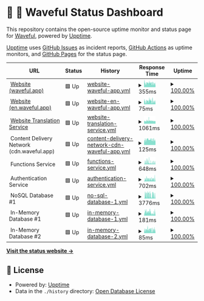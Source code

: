 # 📡 🌊 Waveful Status Dashboard

This repository contains the open-source uptime monitor and status page for [Waveful](https://waveful.app), powered by [Upptime](https://github.com/upptime/upptime).

[Upptime](https://github.com/upptime/upptime) uses [GitHub Issues](https://github.com/Waveful/status.Waveful.github.io/issues) as incident reports, [GitHub Actions](https://github.com/Waveful/status.Waveful.github.io/actions) as uptime monitors, and [GitHub Pages](https://status.waveful.app) for the status page.

<!--start: status pages-->
<!-- This summary is generated by Upptime (https://github.com/upptime/upptime) -->
<!-- Do not edit this manually, your changes will be overwritten -->
<!-- prettier-ignore -->
| URL | Status | History | Response Time | Uptime |
| --- | ------ | ------- | ------------- | ------ |
| <img alt="" src="https://icons.duckduckgo.com/ip3/waveful.app.ico" height="13"> [Website (waveful.app)](https://waveful.app) | 🟩 Up | [website-waveful-app.yml](https://github.com/Waveful/status.Waveful.github.io/commits/HEAD/history/website-waveful-app.yml) | <details><summary><img alt="Response time graph" src="./graphs/website-waveful-app/response-time-week.png" height="20"> 355ms</summary><br><a href="https://status.waveful.app/history/website-waveful-app"><img alt="Response time 342" src="https://img.shields.io/endpoint?url=https%3A%2F%2Fraw.githubusercontent.com%2FWaveful%2Fstatus.Waveful.github.io%2FHEAD%2Fapi%2Fwebsite-waveful-app%2Fresponse-time.json"></a><br><a href="https://status.waveful.app/history/website-waveful-app"><img alt="24-hour response time 414" src="https://img.shields.io/endpoint?url=https%3A%2F%2Fraw.githubusercontent.com%2FWaveful%2Fstatus.Waveful.github.io%2FHEAD%2Fapi%2Fwebsite-waveful-app%2Fresponse-time-day.json"></a><br><a href="https://status.waveful.app/history/website-waveful-app"><img alt="7-day response time 355" src="https://img.shields.io/endpoint?url=https%3A%2F%2Fraw.githubusercontent.com%2FWaveful%2Fstatus.Waveful.github.io%2FHEAD%2Fapi%2Fwebsite-waveful-app%2Fresponse-time-week.json"></a><br><a href="https://status.waveful.app/history/website-waveful-app"><img alt="30-day response time 321" src="https://img.shields.io/endpoint?url=https%3A%2F%2Fraw.githubusercontent.com%2FWaveful%2Fstatus.Waveful.github.io%2FHEAD%2Fapi%2Fwebsite-waveful-app%2Fresponse-time-month.json"></a><br><a href="https://status.waveful.app/history/website-waveful-app"><img alt="1-year response time 339" src="https://img.shields.io/endpoint?url=https%3A%2F%2Fraw.githubusercontent.com%2FWaveful%2Fstatus.Waveful.github.io%2FHEAD%2Fapi%2Fwebsite-waveful-app%2Fresponse-time-year.json"></a></details> | <details><summary><a href="https://status.waveful.app/history/website-waveful-app">100.00%</a></summary><a href="https://status.waveful.app/history/website-waveful-app"><img alt="All-time uptime 100.00%" src="https://img.shields.io/endpoint?url=https%3A%2F%2Fraw.githubusercontent.com%2FWaveful%2Fstatus.Waveful.github.io%2FHEAD%2Fapi%2Fwebsite-waveful-app%2Fuptime.json"></a><br><a href="https://status.waveful.app/history/website-waveful-app"><img alt="24-hour uptime 100.00%" src="https://img.shields.io/endpoint?url=https%3A%2F%2Fraw.githubusercontent.com%2FWaveful%2Fstatus.Waveful.github.io%2FHEAD%2Fapi%2Fwebsite-waveful-app%2Fuptime-day.json"></a><br><a href="https://status.waveful.app/history/website-waveful-app"><img alt="7-day uptime 100.00%" src="https://img.shields.io/endpoint?url=https%3A%2F%2Fraw.githubusercontent.com%2FWaveful%2Fstatus.Waveful.github.io%2FHEAD%2Fapi%2Fwebsite-waveful-app%2Fuptime-week.json"></a><br><a href="https://status.waveful.app/history/website-waveful-app"><img alt="30-day uptime 100.00%" src="https://img.shields.io/endpoint?url=https%3A%2F%2Fraw.githubusercontent.com%2FWaveful%2Fstatus.Waveful.github.io%2FHEAD%2Fapi%2Fwebsite-waveful-app%2Fuptime-month.json"></a><br><a href="https://status.waveful.app/history/website-waveful-app"><img alt="1-year uptime 100.00%" src="https://img.shields.io/endpoint?url=https%3A%2F%2Fraw.githubusercontent.com%2FWaveful%2Fstatus.Waveful.github.io%2FHEAD%2Fapi%2Fwebsite-waveful-app%2Fuptime-year.json"></a></details>
| <img alt="" src="https://icons.duckduckgo.com/ip3/en.waveful.app.ico" height="13"> [Website (en.waveful.app)](https://en.waveful.app) | 🟩 Up | [website-en-waveful-app.yml](https://github.com/Waveful/status.Waveful.github.io/commits/HEAD/history/website-en-waveful-app.yml) | <details><summary><img alt="Response time graph" src="./graphs/website-en-waveful-app/response-time-week.png" height="20"> 75ms</summary><br><a href="https://status.waveful.app/history/website-en-waveful-app"><img alt="Response time 59" src="https://img.shields.io/endpoint?url=https%3A%2F%2Fraw.githubusercontent.com%2FWaveful%2Fstatus.Waveful.github.io%2FHEAD%2Fapi%2Fwebsite-en-waveful-app%2Fresponse-time.json"></a><br><a href="https://status.waveful.app/history/website-en-waveful-app"><img alt="24-hour response time 94" src="https://img.shields.io/endpoint?url=https%3A%2F%2Fraw.githubusercontent.com%2FWaveful%2Fstatus.Waveful.github.io%2FHEAD%2Fapi%2Fwebsite-en-waveful-app%2Fresponse-time-day.json"></a><br><a href="https://status.waveful.app/history/website-en-waveful-app"><img alt="7-day response time 75" src="https://img.shields.io/endpoint?url=https%3A%2F%2Fraw.githubusercontent.com%2FWaveful%2Fstatus.Waveful.github.io%2FHEAD%2Fapi%2Fwebsite-en-waveful-app%2Fresponse-time-week.json"></a><br><a href="https://status.waveful.app/history/website-en-waveful-app"><img alt="30-day response time 62" src="https://img.shields.io/endpoint?url=https%3A%2F%2Fraw.githubusercontent.com%2FWaveful%2Fstatus.Waveful.github.io%2FHEAD%2Fapi%2Fwebsite-en-waveful-app%2Fresponse-time-month.json"></a><br><a href="https://status.waveful.app/history/website-en-waveful-app"><img alt="1-year response time 59" src="https://img.shields.io/endpoint?url=https%3A%2F%2Fraw.githubusercontent.com%2FWaveful%2Fstatus.Waveful.github.io%2FHEAD%2Fapi%2Fwebsite-en-waveful-app%2Fresponse-time-year.json"></a></details> | <details><summary><a href="https://status.waveful.app/history/website-en-waveful-app">100.00%</a></summary><a href="https://status.waveful.app/history/website-en-waveful-app"><img alt="All-time uptime 100.00%" src="https://img.shields.io/endpoint?url=https%3A%2F%2Fraw.githubusercontent.com%2FWaveful%2Fstatus.Waveful.github.io%2FHEAD%2Fapi%2Fwebsite-en-waveful-app%2Fuptime.json"></a><br><a href="https://status.waveful.app/history/website-en-waveful-app"><img alt="24-hour uptime 100.00%" src="https://img.shields.io/endpoint?url=https%3A%2F%2Fraw.githubusercontent.com%2FWaveful%2Fstatus.Waveful.github.io%2FHEAD%2Fapi%2Fwebsite-en-waveful-app%2Fuptime-day.json"></a><br><a href="https://status.waveful.app/history/website-en-waveful-app"><img alt="7-day uptime 100.00%" src="https://img.shields.io/endpoint?url=https%3A%2F%2Fraw.githubusercontent.com%2FWaveful%2Fstatus.Waveful.github.io%2FHEAD%2Fapi%2Fwebsite-en-waveful-app%2Fuptime-week.json"></a><br><a href="https://status.waveful.app/history/website-en-waveful-app"><img alt="30-day uptime 100.00%" src="https://img.shields.io/endpoint?url=https%3A%2F%2Fraw.githubusercontent.com%2FWaveful%2Fstatus.Waveful.github.io%2FHEAD%2Fapi%2Fwebsite-en-waveful-app%2Fuptime-month.json"></a><br><a href="https://status.waveful.app/history/website-en-waveful-app"><img alt="1-year uptime 100.00%" src="https://img.shields.io/endpoint?url=https%3A%2F%2Fraw.githubusercontent.com%2FWaveful%2Fstatus.Waveful.github.io%2FHEAD%2Fapi%2Fwebsite-en-waveful-app%2Fuptime-year.json"></a></details>
| <img alt="" src="https://icons.duckduckgo.com/ip3/it.waveful.app.ico" height="13"> [Website Translation Service](https://it.waveful.app) | 🟩 Up | [website-translation-service.yml](https://github.com/Waveful/status.Waveful.github.io/commits/HEAD/history/website-translation-service.yml) | <details><summary><img alt="Response time graph" src="./graphs/website-translation-service/response-time-week.png" height="20"> 1061ms</summary><br><a href="https://status.waveful.app/history/website-translation-service"><img alt="Response time 972" src="https://img.shields.io/endpoint?url=https%3A%2F%2Fraw.githubusercontent.com%2FWaveful%2Fstatus.Waveful.github.io%2FHEAD%2Fapi%2Fwebsite-translation-service%2Fresponse-time.json"></a><br><a href="https://status.waveful.app/history/website-translation-service"><img alt="24-hour response time 1035" src="https://img.shields.io/endpoint?url=https%3A%2F%2Fraw.githubusercontent.com%2FWaveful%2Fstatus.Waveful.github.io%2FHEAD%2Fapi%2Fwebsite-translation-service%2Fresponse-time-day.json"></a><br><a href="https://status.waveful.app/history/website-translation-service"><img alt="7-day response time 1061" src="https://img.shields.io/endpoint?url=https%3A%2F%2Fraw.githubusercontent.com%2FWaveful%2Fstatus.Waveful.github.io%2FHEAD%2Fapi%2Fwebsite-translation-service%2Fresponse-time-week.json"></a><br><a href="https://status.waveful.app/history/website-translation-service"><img alt="30-day response time 952" src="https://img.shields.io/endpoint?url=https%3A%2F%2Fraw.githubusercontent.com%2FWaveful%2Fstatus.Waveful.github.io%2FHEAD%2Fapi%2Fwebsite-translation-service%2Fresponse-time-month.json"></a><br><a href="https://status.waveful.app/history/website-translation-service"><img alt="1-year response time 960" src="https://img.shields.io/endpoint?url=https%3A%2F%2Fraw.githubusercontent.com%2FWaveful%2Fstatus.Waveful.github.io%2FHEAD%2Fapi%2Fwebsite-translation-service%2Fresponse-time-year.json"></a></details> | <details><summary><a href="https://status.waveful.app/history/website-translation-service">100.00%</a></summary><a href="https://status.waveful.app/history/website-translation-service"><img alt="All-time uptime 100.00%" src="https://img.shields.io/endpoint?url=https%3A%2F%2Fraw.githubusercontent.com%2FWaveful%2Fstatus.Waveful.github.io%2FHEAD%2Fapi%2Fwebsite-translation-service%2Fuptime.json"></a><br><a href="https://status.waveful.app/history/website-translation-service"><img alt="24-hour uptime 100.00%" src="https://img.shields.io/endpoint?url=https%3A%2F%2Fraw.githubusercontent.com%2FWaveful%2Fstatus.Waveful.github.io%2FHEAD%2Fapi%2Fwebsite-translation-service%2Fuptime-day.json"></a><br><a href="https://status.waveful.app/history/website-translation-service"><img alt="7-day uptime 100.00%" src="https://img.shields.io/endpoint?url=https%3A%2F%2Fraw.githubusercontent.com%2FWaveful%2Fstatus.Waveful.github.io%2FHEAD%2Fapi%2Fwebsite-translation-service%2Fuptime-week.json"></a><br><a href="https://status.waveful.app/history/website-translation-service"><img alt="30-day uptime 100.00%" src="https://img.shields.io/endpoint?url=https%3A%2F%2Fraw.githubusercontent.com%2FWaveful%2Fstatus.Waveful.github.io%2FHEAD%2Fapi%2Fwebsite-translation-service%2Fuptime-month.json"></a><br><a href="https://status.waveful.app/history/website-translation-service"><img alt="1-year uptime 100.00%" src="https://img.shields.io/endpoint?url=https%3A%2F%2Fraw.githubusercontent.com%2FWaveful%2Fstatus.Waveful.github.io%2FHEAD%2Fapi%2Fwebsite-translation-service%2Fuptime-year.json"></a></details>
| <img alt="" src="https://icons.duckduckgo.com/ip3/null.ico" height="13"> Content Delivery Network (cdn.waveful.app) | 🟩 Up | [content-delivery-network-cdn-waveful-app.yml](https://github.com/Waveful/status.Waveful.github.io/commits/HEAD/history/content-delivery-network-cdn-waveful-app.yml) | <details><summary><img alt="Response time graph" src="./graphs/content-delivery-network-cdn-waveful-app/response-time-week.png" height="20"> 125ms</summary><br><a href="https://status.waveful.app/history/content-delivery-network-cdn-waveful-app"><img alt="Response time 125" src="https://img.shields.io/endpoint?url=https%3A%2F%2Fraw.githubusercontent.com%2FWaveful%2Fstatus.Waveful.github.io%2FHEAD%2Fapi%2Fcontent-delivery-network-cdn-waveful-app%2Fresponse-time.json"></a><br><a href="https://status.waveful.app/history/content-delivery-network-cdn-waveful-app"><img alt="24-hour response time 167" src="https://img.shields.io/endpoint?url=https%3A%2F%2Fraw.githubusercontent.com%2FWaveful%2Fstatus.Waveful.github.io%2FHEAD%2Fapi%2Fcontent-delivery-network-cdn-waveful-app%2Fresponse-time-day.json"></a><br><a href="https://status.waveful.app/history/content-delivery-network-cdn-waveful-app"><img alt="7-day response time 125" src="https://img.shields.io/endpoint?url=https%3A%2F%2Fraw.githubusercontent.com%2FWaveful%2Fstatus.Waveful.github.io%2FHEAD%2Fapi%2Fcontent-delivery-network-cdn-waveful-app%2Fresponse-time-week.json"></a><br><a href="https://status.waveful.app/history/content-delivery-network-cdn-waveful-app"><img alt="30-day response time 118" src="https://img.shields.io/endpoint?url=https%3A%2F%2Fraw.githubusercontent.com%2FWaveful%2Fstatus.Waveful.github.io%2FHEAD%2Fapi%2Fcontent-delivery-network-cdn-waveful-app%2Fresponse-time-month.json"></a><br><a href="https://status.waveful.app/history/content-delivery-network-cdn-waveful-app"><img alt="1-year response time 123" src="https://img.shields.io/endpoint?url=https%3A%2F%2Fraw.githubusercontent.com%2FWaveful%2Fstatus.Waveful.github.io%2FHEAD%2Fapi%2Fcontent-delivery-network-cdn-waveful-app%2Fresponse-time-year.json"></a></details> | <details><summary><a href="https://status.waveful.app/history/content-delivery-network-cdn-waveful-app">100.00%</a></summary><a href="https://status.waveful.app/history/content-delivery-network-cdn-waveful-app"><img alt="All-time uptime 100.00%" src="https://img.shields.io/endpoint?url=https%3A%2F%2Fraw.githubusercontent.com%2FWaveful%2Fstatus.Waveful.github.io%2FHEAD%2Fapi%2Fcontent-delivery-network-cdn-waveful-app%2Fuptime.json"></a><br><a href="https://status.waveful.app/history/content-delivery-network-cdn-waveful-app"><img alt="24-hour uptime 100.00%" src="https://img.shields.io/endpoint?url=https%3A%2F%2Fraw.githubusercontent.com%2FWaveful%2Fstatus.Waveful.github.io%2FHEAD%2Fapi%2Fcontent-delivery-network-cdn-waveful-app%2Fuptime-day.json"></a><br><a href="https://status.waveful.app/history/content-delivery-network-cdn-waveful-app"><img alt="7-day uptime 100.00%" src="https://img.shields.io/endpoint?url=https%3A%2F%2Fraw.githubusercontent.com%2FWaveful%2Fstatus.Waveful.github.io%2FHEAD%2Fapi%2Fcontent-delivery-network-cdn-waveful-app%2Fuptime-week.json"></a><br><a href="https://status.waveful.app/history/content-delivery-network-cdn-waveful-app"><img alt="30-day uptime 100.00%" src="https://img.shields.io/endpoint?url=https%3A%2F%2Fraw.githubusercontent.com%2FWaveful%2Fstatus.Waveful.github.io%2FHEAD%2Fapi%2Fcontent-delivery-network-cdn-waveful-app%2Fuptime-month.json"></a><br><a href="https://status.waveful.app/history/content-delivery-network-cdn-waveful-app"><img alt="1-year uptime 100.00%" src="https://img.shields.io/endpoint?url=https%3A%2F%2Fraw.githubusercontent.com%2FWaveful%2Fstatus.Waveful.github.io%2FHEAD%2Fapi%2Fcontent-delivery-network-cdn-waveful-app%2Fuptime-year.json"></a></details>
| <img alt="" src="https://icons.duckduckgo.com/ip3/null.ico" height="13"> Functions Service | 🟩 Up | [functions-service.yml](https://github.com/Waveful/status.Waveful.github.io/commits/HEAD/history/functions-service.yml) | <details><summary><img alt="Response time graph" src="./graphs/functions-service/response-time-week.png" height="20"> 648ms</summary><br><a href="https://status.waveful.app/history/functions-service"><img alt="Response time 345" src="https://img.shields.io/endpoint?url=https%3A%2F%2Fraw.githubusercontent.com%2FWaveful%2Fstatus.Waveful.github.io%2FHEAD%2Fapi%2Ffunctions-service%2Fresponse-time.json"></a><br><a href="https://status.waveful.app/history/functions-service"><img alt="24-hour response time 411" src="https://img.shields.io/endpoint?url=https%3A%2F%2Fraw.githubusercontent.com%2FWaveful%2Fstatus.Waveful.github.io%2FHEAD%2Fapi%2Ffunctions-service%2Fresponse-time-day.json"></a><br><a href="https://status.waveful.app/history/functions-service"><img alt="7-day response time 648" src="https://img.shields.io/endpoint?url=https%3A%2F%2Fraw.githubusercontent.com%2FWaveful%2Fstatus.Waveful.github.io%2FHEAD%2Fapi%2Ffunctions-service%2Fresponse-time-week.json"></a><br><a href="https://status.waveful.app/history/functions-service"><img alt="30-day response time 601" src="https://img.shields.io/endpoint?url=https%3A%2F%2Fraw.githubusercontent.com%2FWaveful%2Fstatus.Waveful.github.io%2FHEAD%2Fapi%2Ffunctions-service%2Fresponse-time-month.json"></a><br><a href="https://status.waveful.app/history/functions-service"><img alt="1-year response time 353" src="https://img.shields.io/endpoint?url=https%3A%2F%2Fraw.githubusercontent.com%2FWaveful%2Fstatus.Waveful.github.io%2FHEAD%2Fapi%2Ffunctions-service%2Fresponse-time-year.json"></a></details> | <details><summary><a href="https://status.waveful.app/history/functions-service">100.00%</a></summary><a href="https://status.waveful.app/history/functions-service"><img alt="All-time uptime 100.00%" src="https://img.shields.io/endpoint?url=https%3A%2F%2Fraw.githubusercontent.com%2FWaveful%2Fstatus.Waveful.github.io%2FHEAD%2Fapi%2Ffunctions-service%2Fuptime.json"></a><br><a href="https://status.waveful.app/history/functions-service"><img alt="24-hour uptime 100.00%" src="https://img.shields.io/endpoint?url=https%3A%2F%2Fraw.githubusercontent.com%2FWaveful%2Fstatus.Waveful.github.io%2FHEAD%2Fapi%2Ffunctions-service%2Fuptime-day.json"></a><br><a href="https://status.waveful.app/history/functions-service"><img alt="7-day uptime 100.00%" src="https://img.shields.io/endpoint?url=https%3A%2F%2Fraw.githubusercontent.com%2FWaveful%2Fstatus.Waveful.github.io%2FHEAD%2Fapi%2Ffunctions-service%2Fuptime-week.json"></a><br><a href="https://status.waveful.app/history/functions-service"><img alt="30-day uptime 100.00%" src="https://img.shields.io/endpoint?url=https%3A%2F%2Fraw.githubusercontent.com%2FWaveful%2Fstatus.Waveful.github.io%2FHEAD%2Fapi%2Ffunctions-service%2Fuptime-month.json"></a><br><a href="https://status.waveful.app/history/functions-service"><img alt="1-year uptime 100.00%" src="https://img.shields.io/endpoint?url=https%3A%2F%2Fraw.githubusercontent.com%2FWaveful%2Fstatus.Waveful.github.io%2FHEAD%2Fapi%2Ffunctions-service%2Fuptime-year.json"></a></details>
| <img alt="" src="https://icons.duckduckgo.com/ip3/null.ico" height="13"> Authentication Service | 🟩 Up | [authentication-service.yml](https://github.com/Waveful/status.Waveful.github.io/commits/HEAD/history/authentication-service.yml) | <details><summary><img alt="Response time graph" src="./graphs/authentication-service/response-time-week.png" height="20"> 702ms</summary><br><a href="https://status.waveful.app/history/authentication-service"><img alt="Response time 312" src="https://img.shields.io/endpoint?url=https%3A%2F%2Fraw.githubusercontent.com%2FWaveful%2Fstatus.Waveful.github.io%2FHEAD%2Fapi%2Fauthentication-service%2Fresponse-time.json"></a><br><a href="https://status.waveful.app/history/authentication-service"><img alt="24-hour response time 787" src="https://img.shields.io/endpoint?url=https%3A%2F%2Fraw.githubusercontent.com%2FWaveful%2Fstatus.Waveful.github.io%2FHEAD%2Fapi%2Fauthentication-service%2Fresponse-time-day.json"></a><br><a href="https://status.waveful.app/history/authentication-service"><img alt="7-day response time 702" src="https://img.shields.io/endpoint?url=https%3A%2F%2Fraw.githubusercontent.com%2FWaveful%2Fstatus.Waveful.github.io%2FHEAD%2Fapi%2Fauthentication-service%2Fresponse-time-week.json"></a><br><a href="https://status.waveful.app/history/authentication-service"><img alt="30-day response time 529" src="https://img.shields.io/endpoint?url=https%3A%2F%2Fraw.githubusercontent.com%2FWaveful%2Fstatus.Waveful.github.io%2FHEAD%2Fapi%2Fauthentication-service%2Fresponse-time-month.json"></a><br><a href="https://status.waveful.app/history/authentication-service"><img alt="1-year response time 307" src="https://img.shields.io/endpoint?url=https%3A%2F%2Fraw.githubusercontent.com%2FWaveful%2Fstatus.Waveful.github.io%2FHEAD%2Fapi%2Fauthentication-service%2Fresponse-time-year.json"></a></details> | <details><summary><a href="https://status.waveful.app/history/authentication-service">100.00%</a></summary><a href="https://status.waveful.app/history/authentication-service"><img alt="All-time uptime 100.00%" src="https://img.shields.io/endpoint?url=https%3A%2F%2Fraw.githubusercontent.com%2FWaveful%2Fstatus.Waveful.github.io%2FHEAD%2Fapi%2Fauthentication-service%2Fuptime.json"></a><br><a href="https://status.waveful.app/history/authentication-service"><img alt="24-hour uptime 100.00%" src="https://img.shields.io/endpoint?url=https%3A%2F%2Fraw.githubusercontent.com%2FWaveful%2Fstatus.Waveful.github.io%2FHEAD%2Fapi%2Fauthentication-service%2Fuptime-day.json"></a><br><a href="https://status.waveful.app/history/authentication-service"><img alt="7-day uptime 100.00%" src="https://img.shields.io/endpoint?url=https%3A%2F%2Fraw.githubusercontent.com%2FWaveful%2Fstatus.Waveful.github.io%2FHEAD%2Fapi%2Fauthentication-service%2Fuptime-week.json"></a><br><a href="https://status.waveful.app/history/authentication-service"><img alt="30-day uptime 100.00%" src="https://img.shields.io/endpoint?url=https%3A%2F%2Fraw.githubusercontent.com%2FWaveful%2Fstatus.Waveful.github.io%2FHEAD%2Fapi%2Fauthentication-service%2Fuptime-month.json"></a><br><a href="https://status.waveful.app/history/authentication-service"><img alt="1-year uptime 100.00%" src="https://img.shields.io/endpoint?url=https%3A%2F%2Fraw.githubusercontent.com%2FWaveful%2Fstatus.Waveful.github.io%2FHEAD%2Fapi%2Fauthentication-service%2Fuptime-year.json"></a></details>
| <img alt="" src="https://icons.duckduckgo.com/ip3/null.ico" height="13"> NoSQL Database #1 | 🟩 Up | [no-sql-database-1.yml](https://github.com/Waveful/status.Waveful.github.io/commits/HEAD/history/no-sql-database-1.yml) | <details><summary><img alt="Response time graph" src="./graphs/no-sql-database-1/response-time-week.png" height="20"> 3776ms</summary><br><a href="https://status.waveful.app/history/no-sql-database-1"><img alt="Response time 1736" src="https://img.shields.io/endpoint?url=https%3A%2F%2Fraw.githubusercontent.com%2FWaveful%2Fstatus.Waveful.github.io%2FHEAD%2Fapi%2Fno-sql-database-1%2Fresponse-time.json"></a><br><a href="https://status.waveful.app/history/no-sql-database-1"><img alt="24-hour response time 4510" src="https://img.shields.io/endpoint?url=https%3A%2F%2Fraw.githubusercontent.com%2FWaveful%2Fstatus.Waveful.github.io%2FHEAD%2Fapi%2Fno-sql-database-1%2Fresponse-time-day.json"></a><br><a href="https://status.waveful.app/history/no-sql-database-1"><img alt="7-day response time 3776" src="https://img.shields.io/endpoint?url=https%3A%2F%2Fraw.githubusercontent.com%2FWaveful%2Fstatus.Waveful.github.io%2FHEAD%2Fapi%2Fno-sql-database-1%2Fresponse-time-week.json"></a><br><a href="https://status.waveful.app/history/no-sql-database-1"><img alt="30-day response time 2885" src="https://img.shields.io/endpoint?url=https%3A%2F%2Fraw.githubusercontent.com%2FWaveful%2Fstatus.Waveful.github.io%2FHEAD%2Fapi%2Fno-sql-database-1%2Fresponse-time-month.json"></a><br><a href="https://status.waveful.app/history/no-sql-database-1"><img alt="1-year response time 1637" src="https://img.shields.io/endpoint?url=https%3A%2F%2Fraw.githubusercontent.com%2FWaveful%2Fstatus.Waveful.github.io%2FHEAD%2Fapi%2Fno-sql-database-1%2Fresponse-time-year.json"></a></details> | <details><summary><a href="https://status.waveful.app/history/no-sql-database-1">100.00%</a></summary><a href="https://status.waveful.app/history/no-sql-database-1"><img alt="All-time uptime 100.00%" src="https://img.shields.io/endpoint?url=https%3A%2F%2Fraw.githubusercontent.com%2FWaveful%2Fstatus.Waveful.github.io%2FHEAD%2Fapi%2Fno-sql-database-1%2Fuptime.json"></a><br><a href="https://status.waveful.app/history/no-sql-database-1"><img alt="24-hour uptime 100.00%" src="https://img.shields.io/endpoint?url=https%3A%2F%2Fraw.githubusercontent.com%2FWaveful%2Fstatus.Waveful.github.io%2FHEAD%2Fapi%2Fno-sql-database-1%2Fuptime-day.json"></a><br><a href="https://status.waveful.app/history/no-sql-database-1"><img alt="7-day uptime 100.00%" src="https://img.shields.io/endpoint?url=https%3A%2F%2Fraw.githubusercontent.com%2FWaveful%2Fstatus.Waveful.github.io%2FHEAD%2Fapi%2Fno-sql-database-1%2Fuptime-week.json"></a><br><a href="https://status.waveful.app/history/no-sql-database-1"><img alt="30-day uptime 100.00%" src="https://img.shields.io/endpoint?url=https%3A%2F%2Fraw.githubusercontent.com%2FWaveful%2Fstatus.Waveful.github.io%2FHEAD%2Fapi%2Fno-sql-database-1%2Fuptime-month.json"></a><br><a href="https://status.waveful.app/history/no-sql-database-1"><img alt="1-year uptime 100.00%" src="https://img.shields.io/endpoint?url=https%3A%2F%2Fraw.githubusercontent.com%2FWaveful%2Fstatus.Waveful.github.io%2FHEAD%2Fapi%2Fno-sql-database-1%2Fuptime-year.json"></a></details>
| <img alt="" src="https://icons.duckduckgo.com/ip3/null.ico" height="13"> In-Memory Database #1 | 🟩 Up | [in-memory-database-1.yml](https://github.com/Waveful/status.Waveful.github.io/commits/HEAD/history/in-memory-database-1.yml) | <details><summary><img alt="Response time graph" src="./graphs/in-memory-database-1/response-time-week.png" height="20"> 181ms</summary><br><a href="https://status.waveful.app/history/in-memory-database-1"><img alt="Response time 106" src="https://img.shields.io/endpoint?url=https%3A%2F%2Fraw.githubusercontent.com%2FWaveful%2Fstatus.Waveful.github.io%2FHEAD%2Fapi%2Fin-memory-database-1%2Fresponse-time.json"></a><br><a href="https://status.waveful.app/history/in-memory-database-1"><img alt="24-hour response time 491" src="https://img.shields.io/endpoint?url=https%3A%2F%2Fraw.githubusercontent.com%2FWaveful%2Fstatus.Waveful.github.io%2FHEAD%2Fapi%2Fin-memory-database-1%2Fresponse-time-day.json"></a><br><a href="https://status.waveful.app/history/in-memory-database-1"><img alt="7-day response time 181" src="https://img.shields.io/endpoint?url=https%3A%2F%2Fraw.githubusercontent.com%2FWaveful%2Fstatus.Waveful.github.io%2FHEAD%2Fapi%2Fin-memory-database-1%2Fresponse-time-week.json"></a><br><a href="https://status.waveful.app/history/in-memory-database-1"><img alt="30-day response time 148" src="https://img.shields.io/endpoint?url=https%3A%2F%2Fraw.githubusercontent.com%2FWaveful%2Fstatus.Waveful.github.io%2FHEAD%2Fapi%2Fin-memory-database-1%2Fresponse-time-month.json"></a><br><a href="https://status.waveful.app/history/in-memory-database-1"><img alt="1-year response time 102" src="https://img.shields.io/endpoint?url=https%3A%2F%2Fraw.githubusercontent.com%2FWaveful%2Fstatus.Waveful.github.io%2FHEAD%2Fapi%2Fin-memory-database-1%2Fresponse-time-year.json"></a></details> | <details><summary><a href="https://status.waveful.app/history/in-memory-database-1">100.00%</a></summary><a href="https://status.waveful.app/history/in-memory-database-1"><img alt="All-time uptime 100.00%" src="https://img.shields.io/endpoint?url=https%3A%2F%2Fraw.githubusercontent.com%2FWaveful%2Fstatus.Waveful.github.io%2FHEAD%2Fapi%2Fin-memory-database-1%2Fuptime.json"></a><br><a href="https://status.waveful.app/history/in-memory-database-1"><img alt="24-hour uptime 100.00%" src="https://img.shields.io/endpoint?url=https%3A%2F%2Fraw.githubusercontent.com%2FWaveful%2Fstatus.Waveful.github.io%2FHEAD%2Fapi%2Fin-memory-database-1%2Fuptime-day.json"></a><br><a href="https://status.waveful.app/history/in-memory-database-1"><img alt="7-day uptime 100.00%" src="https://img.shields.io/endpoint?url=https%3A%2F%2Fraw.githubusercontent.com%2FWaveful%2Fstatus.Waveful.github.io%2FHEAD%2Fapi%2Fin-memory-database-1%2Fuptime-week.json"></a><br><a href="https://status.waveful.app/history/in-memory-database-1"><img alt="30-day uptime 100.00%" src="https://img.shields.io/endpoint?url=https%3A%2F%2Fraw.githubusercontent.com%2FWaveful%2Fstatus.Waveful.github.io%2FHEAD%2Fapi%2Fin-memory-database-1%2Fuptime-month.json"></a><br><a href="https://status.waveful.app/history/in-memory-database-1"><img alt="1-year uptime 100.00%" src="https://img.shields.io/endpoint?url=https%3A%2F%2Fraw.githubusercontent.com%2FWaveful%2Fstatus.Waveful.github.io%2FHEAD%2Fapi%2Fin-memory-database-1%2Fuptime-year.json"></a></details>
| <img alt="" src="https://icons.duckduckgo.com/ip3/null.ico" height="13"> In-Memory Database #2 | 🟩 Up | [in-memory-database-2.yml](https://github.com/Waveful/status.Waveful.github.io/commits/HEAD/history/in-memory-database-2.yml) | <details><summary><img alt="Response time graph" src="./graphs/in-memory-database-2/response-time-week.png" height="20"> 85ms</summary><br><a href="https://status.waveful.app/history/in-memory-database-2"><img alt="Response time 84" src="https://img.shields.io/endpoint?url=https%3A%2F%2Fraw.githubusercontent.com%2FWaveful%2Fstatus.Waveful.github.io%2FHEAD%2Fapi%2Fin-memory-database-2%2Fresponse-time.json"></a><br><a href="https://status.waveful.app/history/in-memory-database-2"><img alt="24-hour response time 89" src="https://img.shields.io/endpoint?url=https%3A%2F%2Fraw.githubusercontent.com%2FWaveful%2Fstatus.Waveful.github.io%2FHEAD%2Fapi%2Fin-memory-database-2%2Fresponse-time-day.json"></a><br><a href="https://status.waveful.app/history/in-memory-database-2"><img alt="7-day response time 85" src="https://img.shields.io/endpoint?url=https%3A%2F%2Fraw.githubusercontent.com%2FWaveful%2Fstatus.Waveful.github.io%2FHEAD%2Fapi%2Fin-memory-database-2%2Fresponse-time-week.json"></a><br><a href="https://status.waveful.app/history/in-memory-database-2"><img alt="30-day response time 75" src="https://img.shields.io/endpoint?url=https%3A%2F%2Fraw.githubusercontent.com%2FWaveful%2Fstatus.Waveful.github.io%2FHEAD%2Fapi%2Fin-memory-database-2%2Fresponse-time-month.json"></a><br><a href="https://status.waveful.app/history/in-memory-database-2"><img alt="1-year response time 81" src="https://img.shields.io/endpoint?url=https%3A%2F%2Fraw.githubusercontent.com%2FWaveful%2Fstatus.Waveful.github.io%2FHEAD%2Fapi%2Fin-memory-database-2%2Fresponse-time-year.json"></a></details> | <details><summary><a href="https://status.waveful.app/history/in-memory-database-2">100.00%</a></summary><a href="https://status.waveful.app/history/in-memory-database-2"><img alt="All-time uptime 100.00%" src="https://img.shields.io/endpoint?url=https%3A%2F%2Fraw.githubusercontent.com%2FWaveful%2Fstatus.Waveful.github.io%2FHEAD%2Fapi%2Fin-memory-database-2%2Fuptime.json"></a><br><a href="https://status.waveful.app/history/in-memory-database-2"><img alt="24-hour uptime 100.00%" src="https://img.shields.io/endpoint?url=https%3A%2F%2Fraw.githubusercontent.com%2FWaveful%2Fstatus.Waveful.github.io%2FHEAD%2Fapi%2Fin-memory-database-2%2Fuptime-day.json"></a><br><a href="https://status.waveful.app/history/in-memory-database-2"><img alt="7-day uptime 100.00%" src="https://img.shields.io/endpoint?url=https%3A%2F%2Fraw.githubusercontent.com%2FWaveful%2Fstatus.Waveful.github.io%2FHEAD%2Fapi%2Fin-memory-database-2%2Fuptime-week.json"></a><br><a href="https://status.waveful.app/history/in-memory-database-2"><img alt="30-day uptime 100.00%" src="https://img.shields.io/endpoint?url=https%3A%2F%2Fraw.githubusercontent.com%2FWaveful%2Fstatus.Waveful.github.io%2FHEAD%2Fapi%2Fin-memory-database-2%2Fuptime-month.json"></a><br><a href="https://status.waveful.app/history/in-memory-database-2"><img alt="1-year uptime 100.00%" src="https://img.shields.io/endpoint?url=https%3A%2F%2Fraw.githubusercontent.com%2FWaveful%2Fstatus.Waveful.github.io%2FHEAD%2Fapi%2Fin-memory-database-2%2Fuptime-year.json"></a></details>

<!--end: status pages-->

[**Visit the status website →**](https://status.waveful.app)

## 📄 License

- Powered by: [Upptime](https://github.com/upptime/upptime)
- Data in the `./history` directory: [Open Database License](https://opendatacommons.org/licenses/odbl/1-0/)
